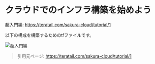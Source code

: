 # クラウドでのインフラ構築を始めよう

超入門編: https://teratail.com/sakura-cloud/tutorial/1

以下の構成を構築するためのtfファイルです。

![超入門編](https://teratail.storage.googleapis.com/assets/img/sakura/article/1/01.png?1491901812195333 "超入門編")

> 引用元ページ: https://teratail.com/sakura-cloud/tutorial/1

